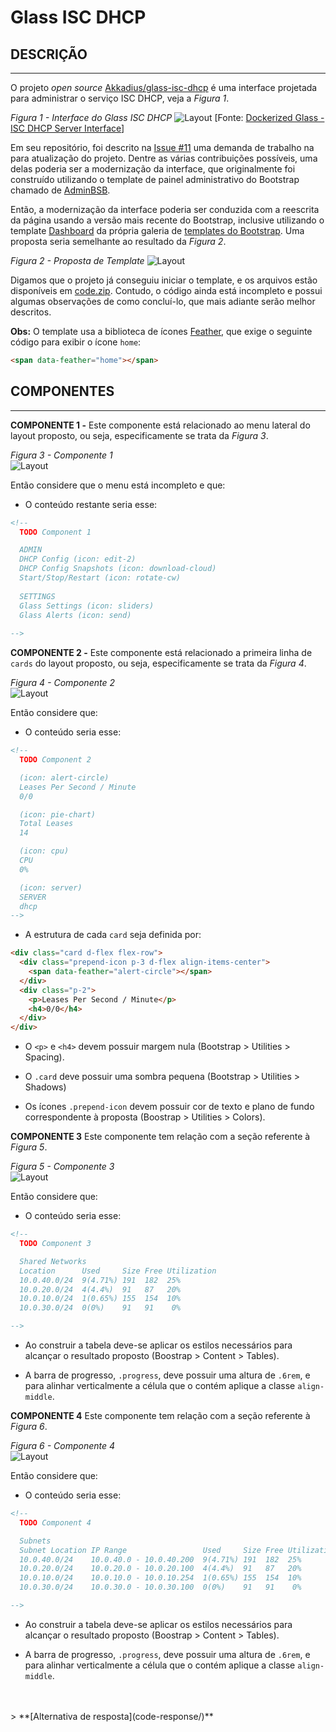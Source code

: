 # Glass ISC DHCP

## DESCRIÇÃO

---

O projeto _open source_ [Akkadius/glass-isc-dhcp](https://github.com/Akkadius/glass-isc-dhcp) é uma interface projetada para administrar o serviço ISC DHCP, veja a _Figura 1_.

_Figura 1 - Interface do Glass ISC DHCP_
![Layout](https://dodgydudes.se/content/images/2018/09/Screenshot_2018-09-07_16-44-34.png)
[Fonte: [Dockerized Glass - ISC DHCP Server Interface](https://dodgydudes.se/dockerized-glass-isc-dhcp-server-interface/)]

Em seu repositório, foi descrito na [Issue #11](https://github.com/Akkadius/glass-isc-dhcp/issues/11) uma demanda de trabalho na para atualização do projeto. Dentre as várias contribuições possíveis, uma delas poderia ser a modernização da interface, que originalmente foi construído utilizando o template de painel administrativo do Bootstrap chamado de [AdminBSB](https://github.com/gurayyarar/AdminBSBMaterialDesign).

Então, a modernização da interface poderia ser conduzida com a reescrita da página usando a versão mais recente do Bootstrap, inclusive utilizando o template
[Dashboard](http://getbootstrap.com/docs/4.1/examples/dashboard/#) da própria galeria de [templates do Bootstrap](https://getbootstrap.com/docs/4.1/examples/). Uma proposta seria semelhante ao resultado da _Figura 2_.

_Figura 2 - Proposta de Template_
![Layout](assets/layout.png)

Digamos que o projeto já conseguiu iniciar o template, e os arquivos estão disponíveis em [code.zip](code.zip). Contudo, o código ainda está incompleto e possui algumas observações de como concluí-lo, que mais adiante serão melhor descritos.

**Obs:** O template usa a biblioteca de ícones [Feather](https://feathericons.com), que exige o seguinte código para exibir o ícone `home`:

```html
<span data-feather="home"></span>
```

## COMPONENTES

---

**COMPONENTE 1 -** Este componente está relacionado ao menu lateral do layout proposto, ou seja, especificamente se trata da _Figura 3_.

_Figura 3 - Componente 1_<br>
![Layout](assets/component1.png)

Então considere que o menu está incompleto e que:

- O conteúdo restante seria esse:

```html
<!-- 
  TODO Component 1 

  ADMIN
  DHCP Config (icon: edit-2)
  DHCP Config Snapshots (icon: download-cloud)
  Start/Stop/Restart (icon: rotate-cw)
  
  SETTINGS
  Glass Settings (icon: sliders)
  Glass Alerts (icon: send)
  
-->
```

**COMPONENTE 2 -** Este componente está relacionado a primeira linha de `cards` do layout proposto, ou seja, especificamente se trata da _Figura 4_.

_Figura 4 - Componente 2_<br>
![Layout](assets/component2.png)

Então considere que:

- O conteúdo seria esse:

```html
<!-- 
  TODO Component 2

  (icon: alert-circle)
  Leases Per Second / Minute
  0/0

  (icon: pie-chart)
  Total Leases
  14

  (icon: cpu)
  CPU
  0%

  (icon: server)
  SERVER
  dhcp
-->
```

- A estrutura de cada `card` seja definida por:

```html
<div class="card d-flex flex-row">
  <div class="prepend-icon p-3 d-flex align-items-center">
    <span data-feather="alert-circle"></span>
  </div>
  <div class="p-2">
    <p>Leases Per Second / Minute</p>
    <h4>0/0</h4>
  </div>
</div>
```

- O `<p>` e `<h4>` devem possuir margem nula (Bootstrap > Utilities > Spacing).

- O `.card` deve possuir uma sombra pequena (Bootstrap > Utilities > Shadows)

- Os ícones `.prepend-icon` devem possuir cor de texto e plano de fundo correspondente à proposta (Boostrap > Utilities > Colors).

**COMPONENTE 3** Este componente tem relação com a seção referente à _Figura 5_.

_Figura 5 - Componente 3_<br>
![Layout](assets/component3.png)

Então considere que:

- O conteúdo seria esse:

```html
<!--  
  TODO Component 3

  Shared Networks
  Location      Used     Size Free Utilization
  10.0.40.0/24  9(4.71%) 191  182  25%
  10.0.20.0/24  4(4.4%)  91   87   20%
  10.0.10.0/24  1(0.65%) 155  154  10%
  10.0.30.0/24  0(0%)    91   91    0%

-->
```

- Ao construir a tabela deve-se aplicar os estilos necessários para alcançar o resultado proposto (Boostrap > Content > Tables).

- A barra de progresso, `.progress`, deve possuir uma altura de `.6rem`, e para alinhar verticalmente a célula que o contém aplique a classe `align-middle`.

**COMPONENTE 4** Este componente tem relação com a seção referente à _Figura 6_.

_Figura 6 - Componente 4_<br>
![Layout](assets/component4.png)

Então considere que:

- O conteúdo seria esse:

```html
<!--  
  TODO Component 4

  Subnets
  Subnet Location IP Range                 Used     Size Free Utilization
  10.0.40.0/24    10.0.40.0 - 10.0.40.200  9(4.71%) 191  182  25%
  10.0.20.0/24    10.0.20.0 - 10.0.20.100  4(4.4%)  91   87   20%
  10.0.10.0/24    10.0.10.0 - 10.0.10.254  1(0.65%) 155  154  10%
  10.0.30.0/24    10.0.30.0 - 10.0.30.100  0(0%)    91   91    0%

-->
```

- Ao construir a tabela deve-se aplicar os estilos necessários para alcançar o resultado proposto (Boostrap > Content > Tables).

- A barra de progresso, `.progress`, deve possuir uma altura de `.6rem`, e para alinhar verticalmente a célula que o contém aplique a classe `align-middle`.

<br>
<br>
> **[Alternativa de resposta](code-response/)**

